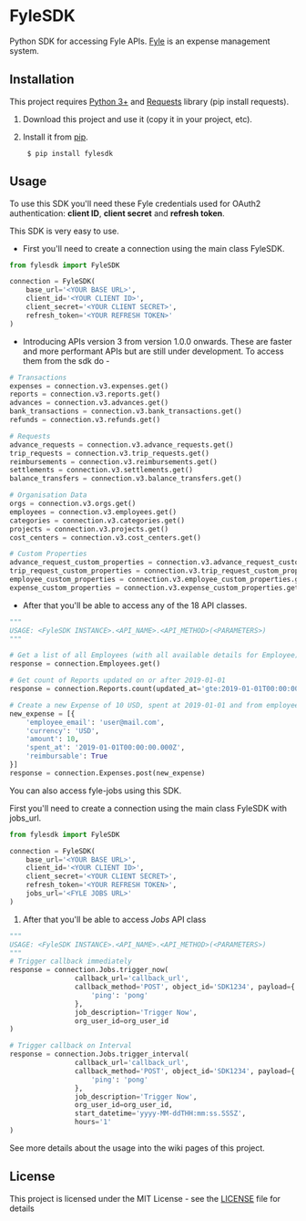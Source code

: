 # FyleSDK

Python SDK for accessing Fyle APIs. [Fyle](https://www.fylehq.com/) is an expense management system.

## Installation

This project requires [Python 3+](https://www.python.org/downloads/) and [Requests](https://pypi.org/project/requests/) library (pip install requests).

1. Download this project and use it (copy it in your project, etc).
2. Install it from [pip](https://pypi.org).
        
        $ pip install fylesdk

## Usage

To use this SDK you'll need these Fyle credentials used for OAuth2 authentication: **client ID**, **client secret** and **refresh token**.

This SDK is very easy to use.
* First you'll need to create a connection using the main class FyleSDK.
```python
from fylesdk import FyleSDK

connection = FyleSDK(
    base_url='<YOUR BASE URL>',
    client_id='<YOUR CLIENT ID>',
    client_secret='<YOUR CLIENT SECRET>',
    refresh_token='<YOUR REFRESH TOKEN>'
)
```

* Introducing APIs version 3 from version 1.0.0 onwards. These are faster and more performant APIs but are still under development. To access them from the sdk do -
```python
# Transactions
expenses = connection.v3.expenses.get()
reports = connection.v3.reports.get()
advances = connection.v3.advances.get()
bank_transactions = connection.v3.bank_transactions.get()
refunds = connection.v3.refunds.get()

# Requests
advance_requests = connection.v3.advance_requests.get()
trip_requests = connection.v3.trip_requests.get()
reimbursements = connection.v3.reimbursements.get()
settlements = connection.v3.settlements.get()
balance_transfers = connection.v3.balance_transfers.get()

# Organisation Data
orgs = connection.v3.orgs.get()
employees = connection.v3.employees.get()
categories = connection.v3.categories.get()
projects = connection.v3.projects.get()
cost_centers = connection.v3.cost_centers.get()

# Custom Properties
advance_request_custom_properties = connection.v3.advance_request_custom_properties.get()
trip_request_custom_properties = connection.v3.trip_request_custom_properties.get()
employee_custom_properties = connection.v3.employee_custom_properties.get()
expense_custom_properties = connection.v3.expense_custom_properties.get()
```

*  After that you'll be able to access any of the 18 API classes.
```python
"""
USAGE: <FyleSDK INSTANCE>.<API_NAME>.<API_METHOD>(<PARAMETERS>)
"""

# Get a list of all Employees (with all available details for Employee)
response = connection.Employees.get()

# Get count of Reports updated on or after 2019-01-01
response = connection.Reports.count(updated_at='gte:2019-01-01T00:00:00.000Z')

# Create a new Expense of 10 USD, spent at 2019-01-01 and from employee with email user@mail.com
new_expense = [{
    'employee_email': 'user@mail.com',
    'currency': 'USD',
    'amount': 10,
    'spent_at': '2019-01-01T00:00:00.000Z',
    'reimbursable': True
}]
response = connection.Expenses.post(new_expense)

```

You can also access fyle-jobs using this SDK.

First you'll need to create a connection using the main class FyleSDK with jobs_url.
```python
from fylesdk import FyleSDK

connection = FyleSDK(
    base_url='<YOUR BASE URL>',
    client_id='<YOUR CLIENT ID>',
    client_secret='<YOUR CLIENT SECRET>',
    refresh_token='<YOUR REFRESH TOKEN>',
    jobs_url='<FYLE JOBS URL>'
)
```
1. After that you'll be able to access *Jobs* API class
```python
"""
USAGE: <FyleSDK INSTANCE>.<API_NAME>.<API_METHOD>(<PARAMETERS>)
"""
# Trigger callback immediately
response = connection.Jobs.trigger_now(
                callback_url='callback_url',
                callback_method='POST', object_id='SDK1234', payload={
                    'ping': 'pong'
                },
                job_description='Trigger Now',
                org_user_id=org_user_id
)

# Trigger callback on Interval
response = connection.Jobs.trigger_interval(
                callback_url='callback_url',
                callback_method='POST', object_id='SDK1234', payload={
                    'ping': 'pong'
                },
                job_description='Trigger Now',
                org_user_id=org_user_id,
                start_datetime='yyyy-MM-ddTHH:mm:ss.SSSZ',
                hours='1'
)
```

See more details about the usage into the wiki pages of this project.

## License

This project is licensed under the MIT License - see the [LICENSE](LICENSE) file for details
